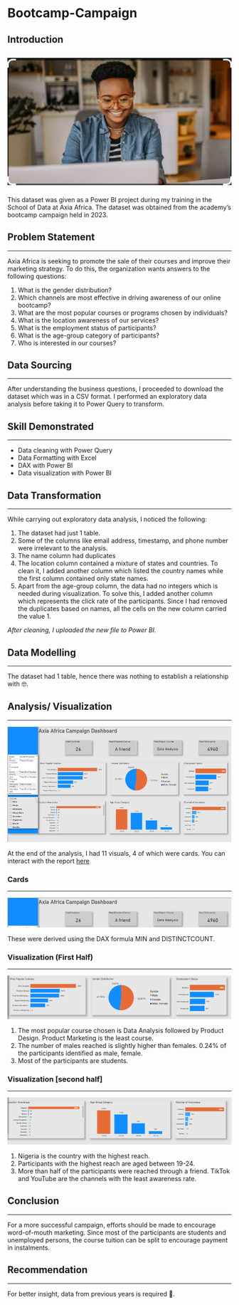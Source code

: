 # Bootcamp-Campaign
## Introduction
![](bootcamp_image.JPG) 
---
This dataset was given as a Power BI project during my training in the School of Data at Axia Africa. 
The dataset was obtained from the academy’s bootcamp campaign held in 2023.

## Problem Statement
---
Axia Africa is seeking to promote the sale of their courses and improve their marketing strategy.
To do this, the organization wants answers to the following questions:
1.	What is the gender distribution?
2.	Which channels are most effective in driving awareness of our online bootcamp?
3.	What are the most popular courses or programs chosen by individuals?
4.	What is the location awareness of our services?
5.	What is the employment status of participants?
6.	What is the age-group category of participants?
7.	Who is interested in our courses?

## Data Sourcing
---
After understanding the business questions, I proceeded to download the dataset which was in a CSV format.
I performed an exploratory data analysis before taking it to Power Query to transform.

## Skill Demonstrated
---
- 	Data cleaning with Power Query
- 	Data Formatting with Excel
- 	DAX with Power BI
- 	Data visualization with Power BI

## Data Transformation
---
While carrying out exploratory data analysis, I noticed the following:
 1.	The dataset had just 1 table.
 2.	Some of the columns like email address, timestamp, and phone number were irrelevant to the analysis.
 3.	The name column had duplicates
 4.	The location column contained a mixture of states and countries. To clean it, I added another column which listed the country names while the first column contained only state names.
 5.	Apart from the age-group column, the data had no integers which is needed during visualization. To solve this, I added another column which represents the click rate of the participants. Since I had removed the duplicates based on names, all the cells on the new column carried the value 1.

_After cleaning, I uploaded the new file to Power BI._

## Data Modelling
---
The dataset had 1 table, hence there was nothing to establish a relationship with 🤓.

## Analysis/ Visualization
---
![](Emmanuella_PBI_new.JPG)

At the end of the analysis, I had 11 visuals, 4 of which were cards.
You can interact with the report [here](https://app.powerbi.com/groups/me/reports/60c57313-b0a6-4be5-afb4-0ccef9d905e8/ReportSection?experience=power-bi)

### Cards
---
![](Cards.PNG)

These were derived using the DAX formula MIN and DISTINCTCOUNT. 

### Visualization (First Half)
---
![](First_half.PNG)

1. The most popular course chosen is Data Analysis followed by Product Design. Product Marketing is the least course.
 2.	The number of males reached is slightly higher than females. 0.24% of the participants identified as male, female.
 3.	Most of the participants are students.

### Visualization [second half]
---
![](Second_half.PNG)

 1.	Nigeria is the country with the highest reach.
 2.	Participants with the highest reach are aged between 19-24.
 3.	More than half of the participants were reached through a friend. TikTok and YouTube are the channels with the least awareness rate.

## Conclusion
---
For a more successful campaign, efforts should be made to encourage word-of-mouth marketing.
Since most of the participants are students and unemployed persons, the course tuition can be split to encourage payment in instalments.

## Recommendation
---
For better insight, data from previous years is required 🙂. 


